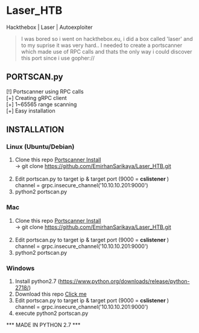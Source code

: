 # Laser_HTB
Hackthebox | Laser | Autoexploiter


> I was bored so i went on hackthebox.eu, i did a box called 'laser' and to my suprise it was very hard..
> I needed to create a portscanner which made use of RPC calls and thats the only way i could discover this port since i use gopher://



## PORTSCAN.py
[!] Portscanner using RPC calls <br>
[+] Creating gRPC client <br>
[+] 1~65565 range scanning <br>
[+] Easy installation <br>


## INSTALLATION

### Linux (Ubuntu/Debian)

1) Clone this repo [Portscanner Install](https://github.com/EmirhanSarikaya/Laser_HTB.git) <br>
-> git clone https://github.com/EmirhanSarikaya/Laser_HTB.git <br><br>
2) Edit portscan.py to target ip & target port (9000 = <strong> cslistener </strong>)<br>
channel = grpc.insecure_channel('10.10.10.201:9000') <br>
3) python2 portscan.py 



### Mac

1) Clone this repo [Portscanner Install](https://github.com/EmirhanSarikaya/Laser_HTB.git) <br>
-> git clone https://github.com/EmirhanSarikaya/Laser_HTB.git <br><br>
2) Edit portscan.py to target ip & target port (9000 = <strong> cslistener </strong>)<br>
channel = grpc.insecure_channel('10.10.10.201:9000') <br>
3) python2 portscan.py 



### Windows

1) Install python2.7 (https://www.python.org/downloads/release/python-2718/)
2) Download this repo [Click me](https://github.com/EmirhanSarikaya/Laser_HTB.git) <br>
3) Edit portscan.py to target ip & target port (9000 = <strong> cslistener </strong>)<br>
channel = grpc.insecure_channel('10.10.10.201:9000') <br>
4) execute python2 portscan.py



*** MADE IN PYTHON 2.7 ***
